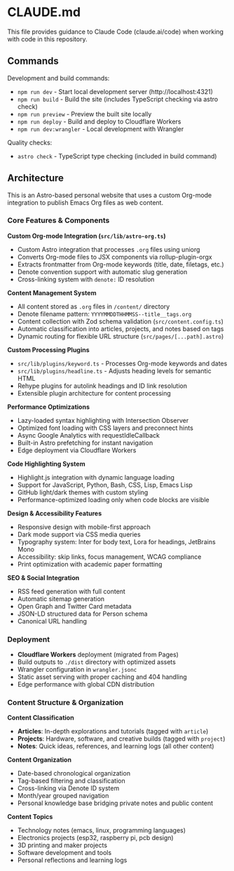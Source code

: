 # CLAUDE.md

This file provides guidance to Claude Code (claude.ai/code) when working with code in this repository.

## Commands

Development and build commands:
- `npm run dev` - Start local development server (http://localhost:4321)
- `npm run build` - Build the site (includes TypeScript checking via astro check)
- `npm run preview` - Preview the built site locally
- `npm run deploy` - Build and deploy to Cloudflare Workers
- `npm run dev:wrangler` - Local development with Wrangler

Quality checks:
- `astro check` - TypeScript type checking (included in build command)

## Architecture

This is an Astro-based personal website that uses a custom Org-mode integration to publish Emacs Org files as web content.

### Core Features & Components

**Custom Org-mode Integration (`src/lib/astro-org.ts`)**
- Custom Astro integration that processes `.org` files using uniorg
- Converts Org-mode files to JSX components via rollup-plugin-orgx
- Extracts frontmatter from Org-mode keywords (title, date, filetags, etc.)
- Denote convention support with automatic slug generation
- Cross-linking system with `denote:` ID resolution

**Content Management System**
- All content stored as `.org` files in `/content/` directory
- Denote filename pattern: `YYYYMMDDTHHMMSS--title__tags.org`
- Content collection with Zod schema validation (`src/content.config.ts`)
- Automatic classification into articles, projects, and notes based on tags
- Dynamic routing for flexible URL structure (`src/pages/[...path].astro`)

**Custom Processing Plugins**
- `src/lib/plugins/keyword.ts` - Processes Org-mode keywords and dates
- `src/lib/plugins/headline.ts` - Adjusts heading levels for semantic HTML
- Rehype plugins for autolink headings and ID link resolution
- Extensible plugin architecture for content processing

**Performance Optimizations**
- Lazy-loaded syntax highlighting with Intersection Observer
- Optimized font loading with CSS layers and preconnect hints
- Async Google Analytics with requestIdleCallback
- Built-in Astro prefetching for instant navigation
- Edge deployment via Cloudflare Workers

**Code Highlighting System**
- Highlight.js integration with dynamic language loading
- Support for JavaScript, Python, Bash, CSS, Lisp, Emacs Lisp
- GitHub light/dark themes with custom styling
- Performance-optimized loading only when code blocks are visible

**Design & Accessibility Features**
- Responsive design with mobile-first approach
- Dark mode support via CSS media queries
 - Typography system: Inter for body text, Lora for headings, JetBrains Mono
- Accessibility: skip links, focus management, WCAG compliance
- Print optimization with academic paper formatting

**SEO & Social Integration**
- RSS feed generation with full content
- Automatic sitemap generation
- Open Graph and Twitter Card metadata
- JSON-LD structured data for Person schema
- Canonical URL handling

### Deployment

- **Cloudflare Workers** deployment (migrated from Pages)
- Build outputs to `./dist` directory with optimized assets
- Wrangler configuration in `wrangler.jsonc`
- Static asset serving with proper caching and 404 handling
- Edge performance with global CDN distribution

### Content Structure & Organization

**Content Classification**
- **Articles**: In-depth explorations and tutorials (tagged with `article`)
- **Projects**: Hardware, software, and creative builds (tagged with `project`)
- **Notes**: Quick ideas, references, and learning logs (all other content)

**Content Organization**
- Date-based chronological organization
- Tag-based filtering and classification
- Cross-linking via Denote ID system
- Month/year grouped navigation
- Personal knowledge base bridging private notes and public content

**Content Topics**
- Technology notes (emacs, linux, programming languages)
- Electronics projects (esp32, raspberry pi, pcb design)
- 3D printing and maker projects
- Software development and tools
- Personal reflections and learning logs